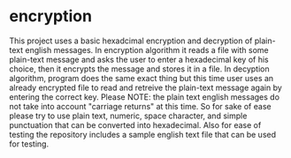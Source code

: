 # encryption
This project uses a basic hexadcimal encryption and decryption of plain-text english messages. 
In encryption algorithm it reads a file with some plain-text message and asks the user to enter a hexadecimal key of his choice, then it encrypts the message and stores it in a file.
In decyption algorithm, program does the same exact thing but this time user uses an already encrypted file to read and retreive the plain-text message again by entering the correct key.
Please NOTE: the plain text english messages do not take into account "carriage returns" at this time. So for sake of ease please try to use plain text, numeric, space character, and simple punctuation that can be converted into hexadecimal.
Also for ease of testing the repository includes a sample english text file that can be used for testing.
